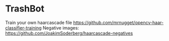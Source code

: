 # TrashBot
Train your own haarcascade file https://github.com/mrnugget/opencv-haar-classifier-training 
	Negative images: https://github.com/JoakimSoderberg/haarcascade-negatives
